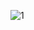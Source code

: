 
![1](https://user-images.githubusercontent.com/77566403/148170128-69b2d971-1353-4635-a6d9-34436469656f.PNG)
